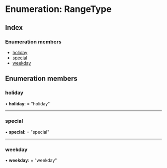 
# Enumeration: RangeType

## Index

### Enumeration members

* [holiday](_types_.rangetype.md#holiday)
* [special](_types_.rangetype.md#special)
* [weekday](_types_.rangetype.md#weekday)

## Enumeration members

###  holiday

• **holiday**: = "holiday"

___

###  special

• **special**: = "special"

___

###  weekday

• **weekday**: = "weekday"
